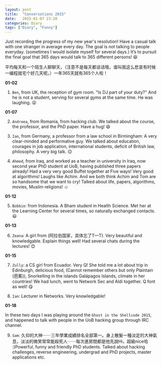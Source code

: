 ```yaml
---
layout: post
title:  "Conversations 2015"
date:   2015-01-07 23:20
categories: Diary
tags: ["Diary", "Funny"]
---
```


Just recording the progress of my new year's resolution! Have a casual talk with one stranger in average every day. The goal is not talking to people everyday. (sometimes I would isolate myself for several days.) It’s to pursuit the final goal that 365 days would talk to 365 different persons! :laughing: 

平均每天和一个陌生人聊聊天，（注意不是每天都谈话哦，谁叫我这么悲哀有时候一编程就宅个好几天呢。）一年365天就有365个人啦！

**01-02**

1. `Ben`, from UK, the reception of gym room. "Is DJ part of your duty?" And he is not a student, serving for several gyms at the same time. He was laughing. :stuck_out_tongue_winking_eye:

**01-07**

2. `Andreea`, from Romania, from hacking club. We talked about the course, the professor, and the PhD paper. Have a hug! :laughing:

3. `Ian`, from Germany, a professor from a law school in Birmingham: A very clear-minded and performative guy. We talked about education, courages in job application, international students, deficit of British law, philosophy. A very big talk. :relieved:

4. `Ahmed`, from Iraq, and worked as a teacher in university in Iraq, now second year PhD student at UoB, having published three papers already! Had a very very good Buffet together at Five ways! Very good at algorithms! Laughs like Achim. And we both think Achim and Tom are so handsome that we want to cry! Talked about life, papers, algorithms, movies, Muslim religions! :relaxed:

**01-12**

5. `Bobbie`: from Indonesia. A Bham student in Health Science. Met her at the Learning Center for several times, so naturally exchanged contacts. :smiley:

**01-13**

6. `Zeana`: A girl from (阿拉伯国家，具体忘了T—T). Very beautiful and knowledgable. Explain things well! Had several chats during the lectures! :blush:

**01-15**

7. `Zully`: a CS girl from Ecuador. Very Q! She told me a lot about trip in Edinburgh, delicious food, (Cannot remember others but only Plaintain (芭蕉)), Snorkelling in the islands Galápagos Islands, climate in her countries! We had lunch, went to Network Sec and Aldi together. Q font as well! :yum:

8. `Ian`: Lecturer in Networks. Very knowledgable! 

**01-18**

In these two days I was playing around the `Ghost in the Shellcode 2015`, and happened to talk with people in the UoB hacking group through IRC channel. 

9. `Sam`: 久仰的大神⋯⋯三年學業成績排名全部第一。身上散髮一種淡定的大神氣息，淡淡的微笑常常能殺死人⋯⋯每次進房間都是他先說Hi，超級nice哈 :)Powerful, funny and friendly PhD students. Talked about hacking challenges, reverse engineering, undergrad and PhD projects, master applications etc. 

